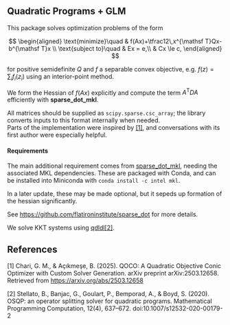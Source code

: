 ## Quadratic Programs + GLM

This package solves optimization problems of the form

$$
\begin{aligned}
\text{minimize}\quad & f(Ax)+\tfrac12\,x^{\mathsf T}Qx-b^{\mathsf T}x \\
\text{subject to}\quad & Ex = e,\\
& Cx \le c,
\end{aligned}
$$

for positive semidefinite $Q$ and $f$ a separable convex objective, e.g. $f(z)=\sum_{i}f_i(z_i)$
using an interior-point method.

We form the Hessian of $f(Ax)$ explicitly and compute the term $A^{\mathsf T} D A$ efficiently with **sparse\_dot\_mkl**.

All matrices should be supplied as `scipy.sparse.csc_array`; the library converts inputs to this format internally when needed.  
Parts of the implementation were inspired by [[1]](#1), and conversations with its first author were especially helpful.

#### Requirements
The main additional requirement comes from [sparse_dot_mkl](https://github.com/flatironinstitute/sparse_dot), 
needing the associated MKL dependencies.
These are packaged with Conda, and can be installed into Miniconda with `conda install -c intel mkl`.

In a later update, these may be made optional, but it sepeds up formation of the hessian significantly.

See https://github.com/flatironinstitute/sparse_dot for more details.

We solve KKT systems using [qdldl](https://github.com/osqp/qdldl-python)[[2]](#2).

## References
<a id="1">[1]</a>
Chari, G. M., & Açıkmeşe, B. (2025). QOCO: A Quadratic Objective Conic Optimizer with Custom Solver Generation. arXiv preprint arXiv:2503.12658. Retrieved from https://arxiv.org/abs/2503.12658

<a id="2">[2]</a> 
Stellato, B., Banjac, G., Goulart, P., Bemporad, A., & Boyd, S. (2020). OSQP: an operator splitting solver for quadratic programs. Mathematical Programming Computation, 12(4), 637–672. doi:10.1007/s12532-020-00179-2